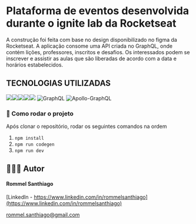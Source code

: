# Plataforma de eventos desenvolvida durante o ignite lab da Rocketseat

A construção foi feita com base no design disponibilizado no figma da Rocketseat. 
A aplicação consome uma API criada no GraphQL, onde contém lições, professores, inscritos e desafios. 
Os interessados podem se inscrever e assistir as aulas que são liberadas de acordo com a data e horários estabelecidos.

## TECNOLOGIAS UTILIZADAS
<img src='https://img.shields.io/badge/Node.js-43853D?style=for-the-badge&logo=node.js&logoColor=white' /><img src='https://img.shields.io/badge/TypeScript-007ACC?style=for-the-badge&logo=typescript&logoColor=white' /><img src='https://img.shields.io/badge/React-20232A?style=for-the-badge&logo=react&logoColor=61DAFB' /><img src='https://img.shields.io/badge/Vite-B73BFE?style=for-the-badge&logo=vite&logoColor=FFD62E' /><img src='https://img.shields.io/badge/Tailwind_CSS-38B2AC?style=for-the-badge&logo=tailwind-css&logoColor=white' />
![GraphQL](https://img.shields.io/badge/-GraphQL-E10098?style=for-the-badge&logo=graphql&logoColor=white)
![Apollo-GraphQL](https://img.shields.io/badge/-ApolloGraphQL-311C87?style=for-the-badge&logo=apollo-graphql)

### 🚀 Como rodar o projeto
Após clonar o repositório, rodar os seguintes comandos na ordem

1. `npm install`
2. `npm run codegen`
3. `npm run dev`

## 🧑🏾‍💻 Autor
#### Rommel Santhiago

[LinkedIn - https://www.linkedin.com/in/rommelsanthiago](https://www.linkedin.com/in/rommelsanthiago)

rommel.santhiago@gmail.com
